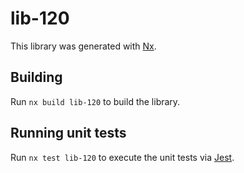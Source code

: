 # lib-120

This library was generated with [Nx](https://nx.dev).

## Building

Run `nx build lib-120` to build the library.

## Running unit tests

Run `nx test lib-120` to execute the unit tests via [Jest](https://jestjs.io).
